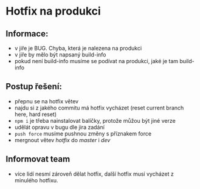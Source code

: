 # Hotfix na produkci

## Informace:
- v jiře je BUG. Chyba, která je nalezena na produkci
- v jiře by mělo být napsaný build-info
- pokud není build-info musíme se podívat na produkci, jaké je tam build-info

## Postup řešení:
- přepnu se na hotfix větev
- najdu si z jakého commitu má hotfix vycházet (reset current branch here, hard reset)
- `npm i` je třeba nainstalovat balíčky, protože můžou být jiné verze
- udělát opravu v bugu dle jira zadání
- `push force` musíme pushnou změny s příznakem force
- mergnout větev *hotfix* do *master* i *dev*

## Informovat team 
- více lidí nesmí zároveň dělat hotfix, další hotfix musí vycházet z minulého hotfixu.